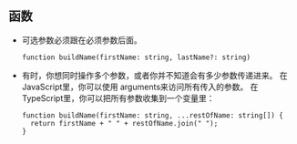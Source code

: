 
## 函数

  - 可选参数必须跟在必须参数后面。
    ```
    function buildName(firstName: string, lastName?: string) 
    ```
  - 有时，你想同时操作多个参数，或者你并不知道会有多少参数传递进来。 在JavaScript里，你可以使用 arguments来访问所有传入的参数。 在TypeScript里，你可以把所有参数收集到一个变量里：
    ``` 
    function buildName(firstName: string, ...restOfName: string[]) {
      return firstName + " " + restOfName.join(" ");
    }
    ```
  
